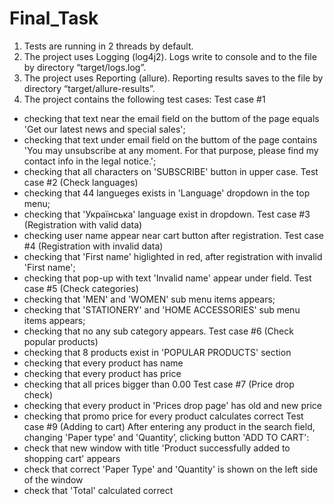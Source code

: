 # Final_Task
1.	Tests are running in 2 threads by default.
2.	The project uses Logging (log4j2). Logs write to console and to the file by directory “target/logs.log”.
3.	The project uses Reporting (allure). Reporting results saves to the file by directory “target/allure-results”.
4.	The project contains the following test cases:
Test case #1
-	checking that text near the email field on the buttom of the page equals 'Get our latest news and special sales';
-	checking that text under email field on the buttom of the page contains 'You may unsubscribe at any moment. For that purpose, please find my contact info in the legal notice.';
-	checking that all characters on 'SUBSCRIBE' button in upper case.
Test case #2 (Check languages)
-	checking that 44 langueges exists in 'Language' dropdown in the top menu;
-	checking that 'Українська' language exist in dropdown.
Test case #3 (Registration with valid data)
-	checking user name appear near cart button after registration.
Test case #4 (Registration with invalid data)
-	checking that 'First name' higlighted in red, after registration with invalid 'First name';
-	checking that pop-up with text 'Invalid name' appear under field.
Test case #5 (Check categories)
-	checking that 'MEN' and 'WOMEN' sub menu items appears;
-	checking that 'STATIONERY' and 'HOME ACCESSORIES' sub menu items appears;
-	checking that no any sub category appears.
Test case #6 (Check popular products)
-	checking that 8 products exist in 'POPULAR PRODUCTS' section
-	checking that every product has name
-	checking that every product has price
-	checking that all prices bigger than 0.00
Test case #7 (Price drop check)
-	checking that every product in 'Prices drop page' has old and new price
-	checking that promo price for every product calculates correct
Test case #9 (Adding to cart)
After entering any product in the search field, changing 'Paper type' and 'Quantity’, clicking button 'ADD TO CART':
-	check that new window with title 'Product successfully added to shopping cart' appears
-	check that correct 'Paper Type' and 'Quantity' is shown on the left side of the window
-	check that 'Total' calculated correct

